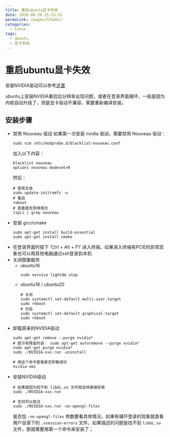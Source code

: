 ```yaml
---
title: 重启ubuntu显卡失效
date: 2020-08-28 15:53:52
permalink: /pages/525ddc/
categories: 
  - Linux
tags: 
  - ubuntu
  - 显卡失效
---
```

# 重启ubuntu显卡失效


安装NVIDIA驱动可以参考[这里](https://www.cnblogs.com/luofeel/p/8654964.html)

ubuntu上安装NVIDIA重启后分辨率出现问题，或者在登录界面循环，一般是因为内核自动升级了，但是显卡驱动不兼容，需要重新编译安装。

## 安装步骤
- 禁用 Nouveau 驱动
  如果第一次安装 nvidia 驱动，需要禁用 Nouveau 驱动：
  ```shell
  sudo vim /etc/modprobe.d/blacklist-nouveau.conf
   ```
  加入以下内容：
   ```shell
  blacklist nouveau
  options nouveau modeset=0
  ```
  然后：
  ```shell
  # 使其生效
  sudo update-initramfs -u
  # 重启
  reboot
  # 查看是否禁用成功
  lspci | grep nouveau
  ```
- 安装 gcc/cmake
  ```shell
  sudo apt-get install build-essential 
  sudo apt-get install cmake
  ```
- 在登录界面时按下 ‘Ctrl + Alt + F1’ 进入终端，如果进入终端有PCIE的异常现象也可以用其他电脑通过ssh登录到本机
- 关闭图像服务
  - ubuntu16
    ```shell
    sudo service lightdm stop
    ```
  - ubuntu18 / ubuntu20
    ```shell
	# 关闭
	sudo systemctl set-default multi-user.target
	sudo reboot
	# 开启
	sudo systemctl set-default graphical.target
	sudo reboot

    ```
- 卸载原来的NVIDIA驱动
	```shell
	sudo apt-get remove --purge nvidia*
	# 提示有残留的话： sudo apt-get autoremove --purge nvidia*
	sudo apt-get purge nvidia*
	sudo ./NVIDIA-xxx.run -uninstall
	
	# 用这个命令查看是否卸载成功
	nvidia-smi
	```
- 安装NVIDIA驱动
	```shell
	# 如果是因为找不到 libGL.so 文件就这样直接安装
	sudo ./NVIDIA-xxx.run 
	
	# 否则可以尝试
	sudo ./NVIDIA-xxx.run -no-opengl-files
	```
  是否加 `-no-opengl-files` 参数要看具体情况，如果有循环登录的现象就查看用户目录下的 `.xsession-errors` 文件，如果描述的问题是找不到 `libGL.so` 文件，那就需要用第一个命令来安装了；
